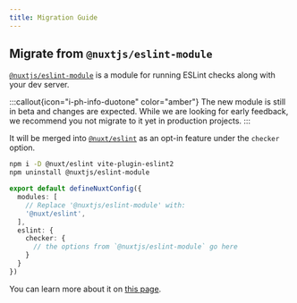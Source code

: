 ```yaml
---
title: Migration Guide
---
```


## Migrate from `@nuxtjs/eslint-module`

[`@nuxtjs/eslint-module`](https://github.com/nuxt-modules/eslint) is a module for running ESLint checks along with your dev server.

:::callout{icon="i-ph-info-duotone" color="amber"}
The new module is still in beta and changes are expected. While we are looking for early feedback, we recommend you not migrate to it yet in production projects.
:::

It will be merged into [`@nuxt/eslint`](/packages/module) as an opt-in feature under the `checker` option.

```bash
npm i -D @nuxt/eslint vite-plugin-eslint2
npm uninstall @nuxtjs/eslint-module
```

```ts [nuxt.config.ts]
export default defineNuxtConfig({
  modules: [
    // Replace '@nuxtjs/eslint-module' with:
    '@nuxt/eslint',
  ],
  eslint: {
    checker: {
      // the options from `@nuxtjs/eslint-module` go here
    }
  }
})
```

You can learn more about it on [this page](/packages/module#dev-server-checker).

